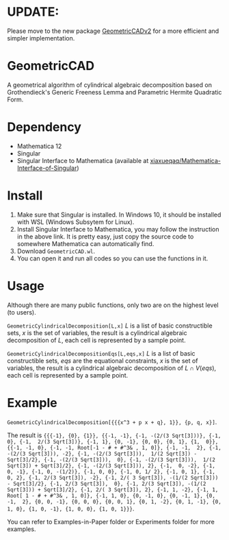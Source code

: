 # UPDATE:
Please move to the new package [GeometricCADv2](https://github.com/xiaxueqaq/GeometricCADv2) for a more efficient and simpler implementation.

# GeometricCAD
A geometrical algorithm of cylindrical algebraic decomposition based on Grothendieck's Generic Freeness Lemma and Parametric Hermite Quadratic Form.

# Dependency
- Mathematica 12
- Singular
- Singular Interface to Mathematica (available at [xiaxueqaq/Mathematica-Interface-of-Singular](https://github.com/xiaxueqaq/Mathematica-Interface-of-Singular))

# Install
1. Make sure that Singular is installed. In Windows 10, it should be installed with WSL (Windows Subsytem for Linux).
2. Install Singular Interface to Mathematica, you may follow the instruction in the above link. It is pretty easy, just copy the source code to somewhere Mathematica can automatically find.
3. Download `GeometricCAD.wl`.
4. You can open it and run all codes so you can use the functions in it.

# Usage
Although there are many public functions, only two are on the highest level (to users).

`GeometricCylindricalDecomposition[L,x]`
$L$ is a list of basic constructible sets, $x$ is the set of variables, the result is a cylindrical algebraic decomposition of $L$, each cell is represented by a sample point.

`GeometricCylindricalDecompositionEqs[L,eqs,x]`
$L$ is a list of basic constructible sets, $eqs$ are the equational constraints, $x$ is the set of variables, the result is a cylindrical algebraic decomposition of $L\cap V(eqs)$, each cell is represented by a sample point.

# Example
`GeometricCylindricalDecomposition[{{{x^3 + p x + q}, 1}}, {p, q, x}]`. 

The result is `{{{-1}, {0}, {1}}, {{-1, -1}, {-1, -(2/(3 Sqrt[3]))}, {-1, 0}, {-1, 
   2/(3 Sqrt[3])}, {-1, 1}, {0, -1}, {0, 0}, {0, 1}, {1, 
   0}}, {{-1, -1, 0}, {-1, -1, Root[-1 - # + #^3& , 1, 0]}, {-1, -1, 
   2}, {-1, -(2/(3 Sqrt[3])), -2}, {-1, -(2/(3 Sqrt[3])), 
   1/(2 Sqrt[3]) - Sqrt[3]/2}, {-1, -(2/(3 Sqrt[3])), 
   0}, {-1, -(2/(3 Sqrt[3])), 
   1/(2 Sqrt[3]) + Sqrt[3]/2}, {-1, -(2/(3 Sqrt[3])), 2}, {-1, 
   0, -2}, {-1, 0, -1}, {-1, 0, -(1/2)}, {-1, 0, 0}, {-1, 0, 1/
   2}, {-1, 0, 1}, {-1, 0, 2}, {-1, 2/(3 Sqrt[3]), -2}, {-1, 2/(
   3 Sqrt[3]), -(1/(2 Sqrt[3])) - Sqrt[3]/2}, {-1, 2/(3 Sqrt[3]), 
   0}, {-1, 2/(3 Sqrt[3]), -(1/(2 Sqrt[3])) + Sqrt[3]/2}, {-1, 2/(
   3 Sqrt[3]), 2}, {-1, 1, -2}, {-1, 1, Root[
   1 - # + #^3& , 1, 0]}, {-1, 1, 0}, {0, -1, 0}, {0, -1, 1}, {0, -1, 
   2}, {0, 0, -1}, {0, 0, 0}, {0, 0, 1}, {0, 1, -2}, {0, 1, -1}, {0, 
   1, 0}, {1, 0, -1}, {1, 0, 0}, {1, 0, 1}}}`. 
   
   You can refer to Examples-in-Paper folder or Experiments folder for more examples. 
